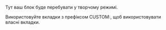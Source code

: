 Тут ваш блок буде перебувати у творчому режимі.

Використовуйте вкладки з префіксом CUSTOM:, щоб використовувати власні вкладки.